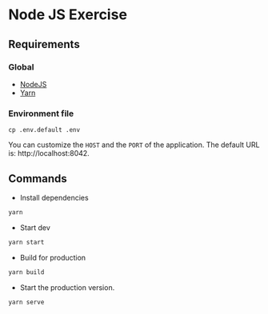 # Node JS Exercise

## Requirements

### Global
* [NodeJS](https://nodejs.org/en/download/)
* [Yarn](https://yarnpkg.com/en/docs/install)

### Environment file
```
cp .env.default .env
```
You can customize the `HOST` and the `PORT` of the application.
The default URL is: http://localhost:8042.

## Commands

* Install dependencies
```bash
yarn
```

* Start dev
```bash
yarn start
```

* Build for production
```bash
yarn build
```

* Start the production version.
```bash
yarn serve
```
